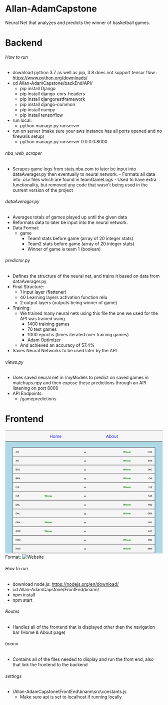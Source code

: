 # Allan-AdamCapstone
Neural Net that analyzes and predicts the winner of basketball games.

# Backend
###### How to run
- download python 3.7 as well as pip, 3.8 does not support tensor flow : https://www.python.org/downloads/
- cd Allan-AdamCapstone/backEnd/API/
  - pip install Django
  - pip install django-cors-headers
  - pip install djangorestframework
  - pip install django-common
  - pip install numpy
  - pip install tensorflow
- run local:
  - python manage.py runserver
- run on server (make sure your aws instance has all ports opened and no firewalls setup)
  - python manage.py runserver 0.0.0.0:8000

###### nba_web_scraper
- Scrapes game logs from stats.nba.com to later be input into dataAverager.py then eventually to neural network.
                - Formats all data into .csv files which are found in teamGameLogs
                - Used to have extra functionality, but removed any code that wasn't being used in the current version of the project
###### dataAverager.py
- Averages totals of games played up until the given data
- Reformats data to later be input into the neural network.
- Data Format:
  - game
    - Team1 stats before game (array of 20 integer stats)
    - Team2 stats before game (array of 20 integer stats)
    - Winner of game is team 1 (boolean)
###### predictor.py
- Defines the structure of the neural net, and trains it based on data from dataAverager.py
- Final Structure:
  - 1 input layer (flattener)
  - 40 Learning layers activation function relu
  - 2 output layers (outputs being winner of game)
- Training:
  - We trained many neural nets using this file the one we used for the API was trained using
    - 1400 training games
    - 70 test games
    - 1000 epochs (times iterated over training games)
    - Adam Optimizer
  - And achieved an accuracy of 57.4%
- Saves Neural Networks to be used later by the API
###### views.py
- Uses saved neural net in /myModels to predict on saved games in matchups.npy and then expose these predictions through an API listening on port 8000
- API Endpoints:
  - /gamepredictions

# Frontend
![site image](/bnan.PNG)
Format: ![Website](url)
###### How to run
- download node.js: https://nodejs.org/en/download/
- cd Allan-AdamCapstone/FrontEnd/bnann/
- npm install
- npm start
###### Routes
- Handles all of the frontend that is displayed other than the navigation bar (Home & About page)
###### bnann
- Contains all of the files needed to display and run the front end, also that link the frontend to the backend
###### settings
- \Allan-AdamCapstone\FrontEnd\bnann\src\constants.js
  - Make sure api is set to localhost if running locally
